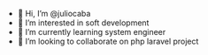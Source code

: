 - 👋 Hi, I’m @juliocaba
- 👀 I’m interested in soft development
- 🌱 I’m currently learning system engineer
- 💞️ I’m looking to collaborate on php laravel project

<!---
juliocaba/juliocaba is a ✨ special ✨ repository because its `README.md` (this file) appears on your GitHub profile.
You can click the Preview link to take a look at your changes.
--->
